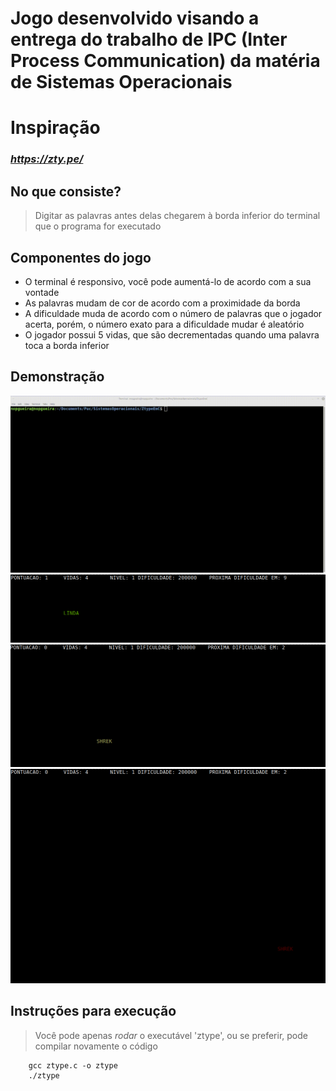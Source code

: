 # Jogo desenvolvido visando a entrega do trabalho de IPC (Inter Process Communication) da matéria de Sistemas Operacionais

# Inspiração
### *https://zty.pe/*

## No que consiste?
> Digitar as palavras antes delas chegarem à borda inferior do terminal que o programa for executado

## Componentes do jogo
 - O terminal é responsivo, você pode aumentá-lo de acordo com a sua vontade
 - As palavras mudam de cor de acordo com a proximidade da borda
 - A dificuldade muda de acordo com o número de palavras que o jogador acerta, porém, o número exato para a dificuldade mudar é aleatório
 - O jogador possui 5 vidas, que são decrementadas quando uma palavra toca a borda inferior

 ## Demonstração
![alt text](demonstracao.gif)
![alt text](image-3.png)
![alt text](image-6.png)
![alt text](image-5.png)


## Instruções para execução
> Você pode apenas *rodar* o executável 'ztype', ou se preferir, pode compilar novamente o código
```shell
    gcc ztype.c -o ztype
    ./ztype
```